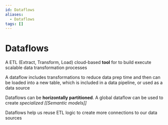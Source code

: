 ```yaml
---
id: Dataflows
aliases:
  - Dataflows
tags: []
---
```


# Dataflows

A ETL (Extract, Transform, Load) cloud-based **tool** for to build execute scalable data transformation processes

A dataflow includes transformations to reduce data prep time and then can be loaded into a new table, which is included in a data pipeline, or used as a data source

Dataflows can be **horizontally partitioned**. A global dataflow can be used to create _specialized [[Semantic models]]_

Dataflows help us reuse ETL logic to create more connections to our data sources
